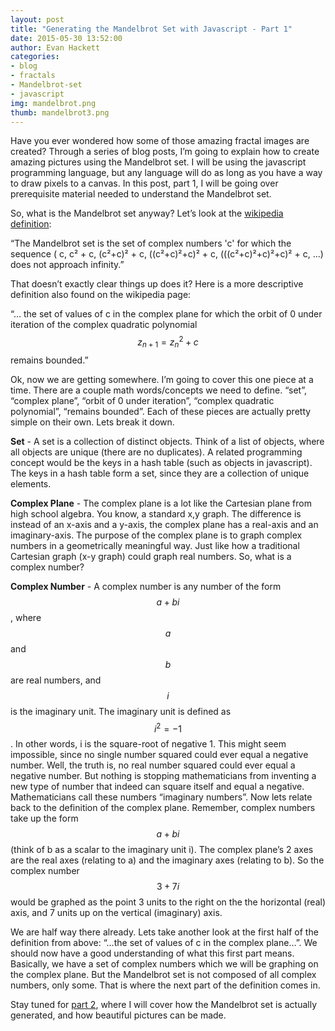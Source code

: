 ```yaml
---
layout: post
title: "Generating the Mandelbrot Set with Javascript - Part 1"
date: 2015-05-30 13:52:00
author: Evan Hackett
categories:
- blog
- fractals
- Mandelbrot-set
- javascript
img: mandelbrot.png
thumb: mandelbrot3.png
---
```


Have you ever wondered how some of those amazing fractal images are created? Through a series of blog posts, I’m going to explain how to create amazing pictures using the Mandelbrot set. I will be using the javascript programming language, but any language will do as long as you have a way to draw pixels to a canvas. In this post, part 1, I will be going over prerequisite material needed to understand the Mandelbrot set.<!--more-->

So, what is the Mandelbrot set anyway? Let’s look at the [wikipedia definition][definition]: 

“The Mandelbrot set is the set of complex numbers 'c' for which the sequence ( c, c² + c, (c²+c)² + c, ((c²+c)²+c)² + c, (((c²+c)²+c)²+c)² + c, ...) does not approach infinity.” 

That doesn’t exactly clear things up does it? Here is a more descriptive definition also found on the wikipedia page:

“… the set of values of c in the complex plane for which the orbit of 0 under iteration of the complex quadratic polynomial $$z_{n+1}=z_n^2+c$$ remains bounded.”

Ok, now we are getting somewhere. I’m going to cover this one piece at a time. There are a couple math words/concepts we need to define. “set”, “complex plane”, “orbit of 0 under iteration”, “complex quadratic polynomial”, “remains bounded”. Each of these pieces are actually pretty simple on their own. Lets break it down.

<b>Set</b> - A set is a collection of distinct objects. Think of a list of objects, where all objects are unique (there are no duplicates). A related programming concept would be the keys in a hash table (such as objects in javascript). The keys in a hash table form a set, since they are a collection of unique elements.

<b>Complex Plane</b> - The complex plane is a lot like the Cartesian plane from high school algebra. You know, a standard x,y graph. The difference is instead of an x-axis and a y-axis, the complex plane has a real-axis and an imaginary-axis. The purpose of the complex plane is to graph complex numbers in a geometrically meaningful way. Just like how a traditional Cartesian graph (x-y graph) could graph real numbers. So, what is a complex number?

<b>Complex Number</b> - A complex number is any number of the form $$a + bi$$, where $$a$$ and $$b$$ are real numbers, and $$i$$ is the imaginary unit. The imaginary unit is defined as $$i^2 = -1$$. In other words, i is the square-root of negative 1. This might seem impossible, since no single number squared could ever equal a negative number. Well, the truth is, no real number squared could ever equal a negative number. But nothing is stopping mathematicians from inventing a new type of number that indeed can square itself and equal a negative. Mathematicians call these numbers “imaginary numbers”. Now lets relate back to the definition of the complex plane. Remember, complex numbers take up the form $$a + bi$$ (think of b as a scalar to the imaginary unit i). The complex plane’s 2 axes are the real axes (relating to a) and the imaginary axes (relating to b).  So the complex number $$3 + 7i$$ would be graphed as the point 3 units to the right on the the horizontal (real) axis, and 7 units up on the vertical (imaginary) axis.

We are half way there already. Lets take another look at the first half of the definition from above: “…the set of values of c in the complex plane…”. We should now have a good understanding of what this first part means. Basically, we have a set of complex numbers which we will be graphing on the complex plane. But the Mandelbrot set is not composed of all complex numbers, only some. That is where the next part of the definition comes in.

Stay tuned for [part 2][part2], where I will cover how the Mandelbrot set is actually generated, and how beautiful pictures can be made.

[definition]: http://en.wikipedia.org/wiki/Mandelbrot_set
[part2]: http://evanhackett.com/blog/fractals/mandelbrot-set/javascript/Mandelbrot-Part-2/